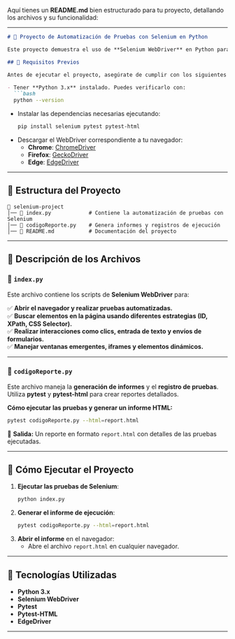 Aquí tienes un **README.md** bien estructurado para tu proyecto, detallando los archivos y su funcionalidad:

---

```markdown
# 📌 Proyecto de Automatización de Pruebas con Selenium en Python

Este proyecto demuestra el uso de **Selenium WebDriver** en Python para la automatización de pruebas de aplicaciones web. Además, incluye la generación de informes detallados sobre la ejecución de las pruebas.

## 🚀 Requisitos Previos

Antes de ejecutar el proyecto, asegúrate de cumplir con los siguientes requisitos:

- Tener **Python 3.x** instalado. Puedes verificarlo con:
  ```bash
  python --version
  ```
- Instalar las dependencias necesarias ejecutando:
  ```bash
  pip install selenium pytest pytest-html
  ```
- Descargar el WebDriver correspondiente a tu navegador:
  - **Chrome**: [ChromeDriver](https://sites.google.com/chromium.org/driver/)
  - **Firefox**: [GeckoDriver](https://github.com/mozilla/geckodriver/releases)
  - **Edge**: [EdgeDriver](https://developer.microsoft.com/en-us/microsoft-edge/tools/webdriver/)

---

## 📂 Estructura del Proyecto

```
📁 selenium-project
│── 📄 index.py            # Contiene la automatización de pruebas con Selenium
│── 📄 codigoReporte.py    # Genera informes y registros de ejecución
│── 📄 README.md           # Documentación del proyecto
```

---

## 📝 Descripción de los Archivos

### 🔹 `index.py`
Este archivo contiene los scripts de **Selenium WebDriver** para:

✅ **Abrir el navegador y realizar pruebas automatizadas.**  
✅ **Buscar elementos en la página usando diferentes estrategias (ID, XPath, CSS Selector).**  
✅ **Realizar interacciones como clics, entrada de texto y envíos de formularios.**  
✅ **Manejar ventanas emergentes, iframes y elementos dinámicos.**  

---

### 🔹 `codigoReporte.py`
Este archivo maneja la **generación de informes** y el **registro de pruebas**.  
Utiliza **pytest** y **pytest-html** para crear reportes detallados.

**Cómo ejecutar las pruebas y generar un informe HTML:**
```bash
pytest codigoReporte.py --html=report.html
```

📌 **Salida:** Un reporte en formato `report.html` con detalles de las pruebas ejecutadas.

---

## 🏁 Cómo Ejecutar el Proyecto

1. **Ejecutar las pruebas de Selenium**:
   ```bash
   python index.py
   ```
2. **Generar el informe de ejecución**:
   ```bash
   pytest codigoReporte.py --html=report.html
   ```
3. **Abrir el informe** en el navegador:
   - Abre el archivo `report.html` en cualquier navegador.

---

## 📌 Tecnologías Utilizadas

- **Python 3.x**
- **Selenium WebDriver**
- **Pytest**
- **Pytest-HTML**
- **EdgeDriver**

---
